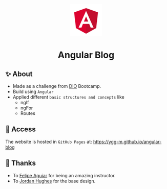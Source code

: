 <div align="center">
<img src="./src/assets/angular.png" width="100px" />
<h1>Angular Blog</h1>
</div>

## ✨ About

- Made as a challenge from [DIO](https://www.dio.me/en) Bootcamp.
- Build using `Angular`
- Applied different `basic structures and concepts` like
  - ngIf
  - ngFor
  - Routes

## 🚀 Access

The website is hosted in `GitHub Pages` at: https://ygg-m.github.io/angular-blog

## 🥰 Thanks

- To [Felipe Aguiar](https://github.com/felipeAguiarCode) for being an amazing instructor.
- To [Jordan Hughes](https://dribbble.com/jordanhughes) for the base design.
